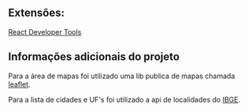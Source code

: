 ## Extensões:
[React Developer Tools](https://chrome.google.com/webstore/detail/react-developer-tools/fmkadmapgofadopljbjfkapdkoienihi/related)

## Informações adicionais do projeto
Para a área de mapas foi utilizado uma lib publica de mapas chamada [leaflet](https://leafletjs.com/).

Para a lista de cidades e UF's foi utilizado a api de localidades do [IBGE](https://servicodados.ibge.gov.br/api/docs/localidades?versao=1).